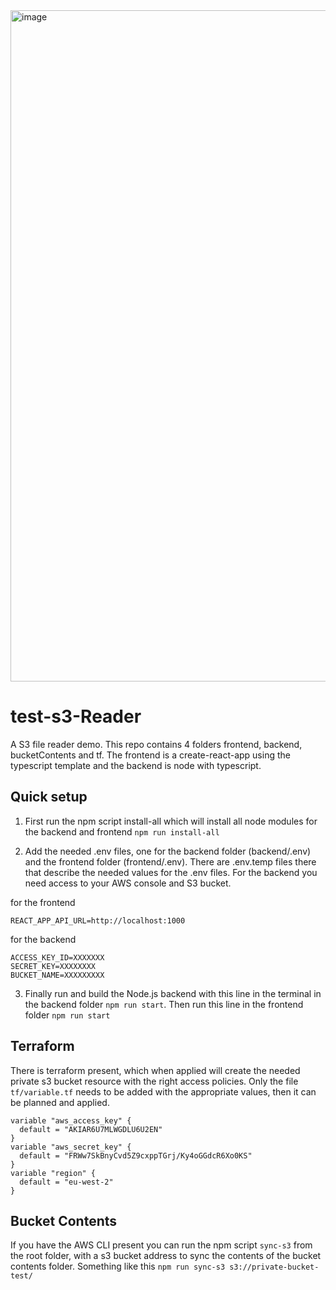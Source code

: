 <img width="1074" alt="image" src="https://user-images.githubusercontent.com/5358155/232140905-f80c5185-4901-4022-996f-d15632751c50.png">


# test-s3-Reader
A S3 file reader demo. This repo contains 4 folders frontend, backend, bucketContents and tf. The frontend is a create-react-app using the typescript template and the backend is node with typescript.

## Quick setup

1) First run the npm script install-all which will install all node modules for the backend and frontend
`npm run install-all`

2) Add the needed .env files, one for the backend folder (backend/.env) and the frontend folder (frontend/.env). There are .env.temp files there that describe the needed values for the .env files. For the backend you need access to your AWS console and S3 bucket. 

for the frontend
````
REACT_APP_API_URL=http://localhost:1000
````
 for the backend
````
ACCESS_KEY_ID=XXXXXXX
SECRET_KEY=XXXXXXXX
BUCKET_NAME=XXXXXXXXX
````

3) Finally run and build the Node.js backend with this line in the terminal in the backend folder `npm run start`. Then run this line in the frontend folder `npm run start`

## Terraform 
There is terraform present, which when applied will create the needed private s3 bucket resource with the right access policies. Only the file `tf/variable.tf` needs to be added with the appropriate values, then it can be planned and applied. 
````
variable "aws_access_key" {
  default = "AKIAR6U7MLWGDLU6U2EN"
}
variable "aws_secret_key" {
  default = "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"
}
variable "region" {
  default = "eu-west-2"
}
````

## Bucket Contents
If you have the AWS CLI present you can run the npm script `sync-s3` from the root folder, with a s3 bucket address to sync the contents of the bucket contents folder. Something like this `npm run sync-s3 s3://private-bucket-test/`
